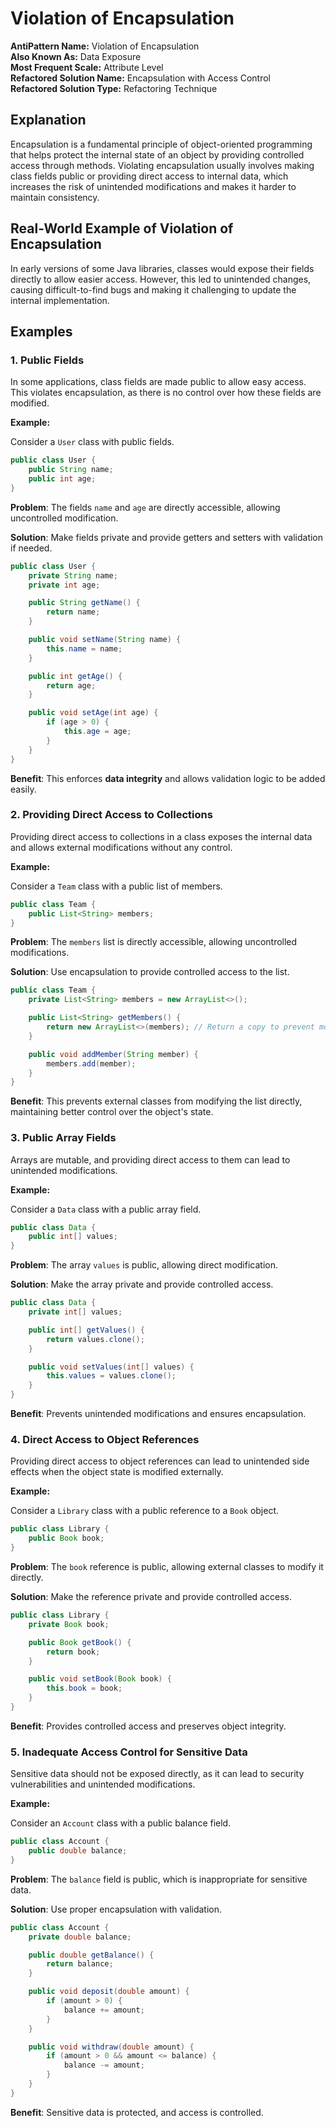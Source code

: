 # Violation of Encapsulation

**AntiPattern Name:** Violation of Encapsulation\
**Also Known As:** Data Exposure\
**Most Frequent Scale:** Attribute Level\
**Refactored Solution Name:** Encapsulation with Access Control\
**Refactored Solution Type:** Refactoring Technique

## Explanation
Encapsulation is a fundamental principle of object-oriented programming that helps protect the internal state of an object by providing controlled access through methods. Violating encapsulation usually involves making class fields public or providing direct access to internal data, which increases the risk of unintended modifications and makes it harder to maintain consistency.

## Real-World Example of Violation of Encapsulation
In early versions of some Java libraries, classes would expose their fields directly to allow easier access. However, this led to unintended changes, causing difficult-to-find bugs and making it challenging to update the internal implementation.

## Examples
### 1. Public Fields

In some applications, class fields are made public to allow easy access. This violates encapsulation, as there is no control over how these fields are modified.

**Example:**

Consider a `User` class with public fields.

```java
public class User {
    public String name;
    public int age;
}
```

**Problem**: The fields `name` and `age` are directly accessible, allowing uncontrolled modification.

**Solution**: Make fields private and provide getters and setters with validation if needed.

```java
public class User {
    private String name;
    private int age;

    public String getName() {
        return name;
    }

    public void setName(String name) {
        this.name = name;
    }

    public int getAge() {
        return age;
    }

    public void setAge(int age) {
        if (age > 0) {
            this.age = age;
        }
    }
}
```

**Benefit**: This enforces **data integrity** and allows validation logic to be added easily.

### 2. Providing Direct Access to Collections

Providing direct access to collections in a class exposes the internal data and allows external modifications without any control.

**Example:**

Consider a `Team` class with a public list of members.

```java
public class Team {
    public List<String> members;
}
```

**Problem**: The `members` list is directly accessible, allowing uncontrolled modifications.

**Solution**: Use encapsulation to provide controlled access to the list.

```java
public class Team {
    private List<String> members = new ArrayList<>();

    public List<String> getMembers() {
        return new ArrayList<>(members); // Return a copy to prevent modification
    }

    public void addMember(String member) {
        members.add(member);
    }
}
```

**Benefit**: This prevents external classes from modifying the list directly, maintaining better control over the object's state.

### 3. Public Array Fields

Arrays are mutable, and providing direct access to them can lead to unintended modifications.

**Example:**

Consider a `Data` class with a public array field.

```java
public class Data {
    public int[] values;
}
```

**Problem**: The array `values` is public, allowing direct modification.

**Solution**: Make the array private and provide controlled access.

```java
public class Data {
    private int[] values;

    public int[] getValues() {
        return values.clone();
    }

    public void setValues(int[] values) {
        this.values = values.clone();
    }
}
```

**Benefit**: Prevents unintended modifications and ensures encapsulation.

### 4. Direct Access to Object References

Providing direct access to object references can lead to unintended side effects when the object state is modified externally.

**Example:**

Consider a `Library` class with a public reference to a `Book` object.

```java
public class Library {
    public Book book;
}
```

**Problem**: The `book` reference is public, allowing external classes to modify it directly.

**Solution**: Make the reference private and provide controlled access.

```java
public class Library {
    private Book book;

    public Book getBook() {
        return book;
    }

    public void setBook(Book book) {
        this.book = book;
    }
}
```

**Benefit**: Provides controlled access and preserves object integrity.

### 5. Inadequate Access Control for Sensitive Data

Sensitive data should not be exposed directly, as it can lead to security vulnerabilities and unintended modifications.

**Example:**

Consider an `Account` class with a public balance field.

```java
public class Account {
    public double balance;
}
```

**Problem**: The `balance` field is public, which is inappropriate for sensitive data.

**Solution**: Use proper encapsulation with validation.

```java
public class Account {
    private double balance;

    public double getBalance() {
        return balance;
    }

    public void deposit(double amount) {
        if (amount > 0) {
            balance += amount;
        }
    }

    public void withdraw(double amount) {
        if (amount > 0 && amount <= balance) {
            balance -= amount;
        }
    }
}
```

**Benefit**: Sensitive data is protected, and access is controlled.
